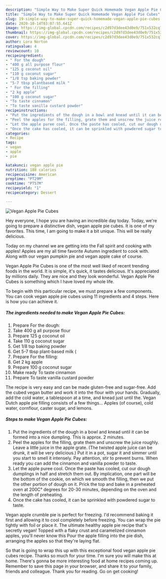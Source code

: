 ```yaml
---
description: "Simple Way to Make Super Quick Homemade Vegan Apple Pie Cubes"
title: "Simple Way to Make Super Quick Homemade Vegan Apple Pie Cubes"
slug: 19-simple-way-to-make-super-quick-homemade-vegan-apple-pie-cubes
date: 2020-10-14T03:07:55.641Z
image: https://img-global.cpcdn.com/recipes/c2d97d3dee43d0e9/751x532cq70/vegan-apple-pie-cubes-recipe-main-photo.jpg
thumbnail: https://img-global.cpcdn.com/recipes/c2d97d3dee43d0e9/751x532cq70/vegan-apple-pie-cubes-recipe-main-photo.jpg
cover: https://img-global.cpcdn.com/recipes/c2d97d3dee43d0e9/751x532cq70/vegan-apple-pie-cubes-recipe-main-photo.jpg
author: Lora Norton
ratingvalue: 4
reviewcount: 10
recipeingredient:
- " For the dough"
- "400 g all purpose flour"
- "125 g coconut oil"
- "110 g coconut sugar"
- "1/8 tsp baking powder"
- "5-7 tbsp plantbased milk "
- " For the filling"
- "2 kg apple"
- "100 g coconut sugar"
- "To taste cinnamon"
- "To taste vanilla custard powder"
recipeinstructions:
- "Put the ingredients of the dough in a bowl and knead until it can be formed into a nice dumpling. This is approx. 2 minutes."
- "Peel the apples for the filling, grate them and unscrew the juice roughly. Leave a little juice in the apple grate. (The twisted apple juice can be drunk, it will be very delicious.) Put it in a pot, sugar it and simmer until you start to smell it intensely. Pay attention, stir to prevent burns. When ready you can add the cinnamon and vanilla powder to taste."
- "Let the apple puree cool. Once the paste has cooled, cut our dough dumplings in half and stretch them out. By implication, one part will be the bottom of the cookie, on which we smooth the filling, then we put the other portion of dough on it. Prick the top and bake in a preheated oven at 200C° degrees for 20-30 minutes, depending on the oven and the length of preheating."
- "Once the cake has cooled, it can be sprinkled with powdered sugar to taste."
categories:
- Recipe
tags:
- vegan
- apple
- pie

katakunci: vegan apple pie 
nutrition: 188 calories
recipecuisine: American
preptime: "PT29M"
cooktime: "PT57M"
recipeyield: "1"
recipecategory: Dessert

---
```



![Vegan Apple Pie Cubes](https://img-global.cpcdn.com/recipes/c2d97d3dee43d0e9/751x532cq70/vegan-apple-pie-cubes-recipe-main-photo.jpg)

Hey everyone, I hope you are having an incredible day today. Today, we're going to prepare a distinctive dish, vegan apple pie cubes. It is one of my favorites. This time, I am going to make it a bit unique. This will be really delicious.

Today on my channel we are getting into the Fall spirit and cooking with apples! Apples are my all time favorite Autumn ingredient to cook with. Along with our vegan pumpkin pie and vegan apple cake of course.

Vegan Apple Pie Cubes is one of the most well liked of recent trending foods in the world. It is simple, it's quick, it tastes delicious. It's appreciated by millions daily. They are nice and they look wonderful. Vegan Apple Pie Cubes is something which I have loved my whole life.


To begin with this particular recipe, we must prepare a few components. You can cook vegan apple pie cubes using 11 ingredients and 4 steps. Here is how you can achieve it.

<!--inarticleads1-->

##### The ingredients needed to make Vegan Apple Pie Cubes:

1. Prepare  For the dough:
1. Take 400 g all purpose flour
1. Prepare 125 g coconut oil
1. Take 110 g coconut sugar
1. Get 1/8 tsp baking powder
1. Get 5-7 tbsp plant-based milk (
1. Prepare  For the filling:
1. Get 2 kg apple
1. Prepare 100 g coconut sugar
1. Make ready To taste cinnamon
1. Prepare To taste vanilla custard powder


The recipe is very easy and can be made gluten-free and sugar-free. Add the cubed vegan butter and work it into the flour with your hands. Gradually, add the cold water, a tablespoon at a time, and knead just until the. Vegan Dutch apple pie filling consists of a few things… Apples (of course), cold water, cornflour, caster sugar, and lemons. 

<!--inarticleads2-->

##### Steps to make Vegan Apple Pie Cubes:

1. Put the ingredients of the dough in a bowl and knead until it can be formed into a nice dumpling. This is approx. 2 minutes.
1. Peel the apples for the filling, grate them and unscrew the juice roughly. Leave a little juice in the apple grate. (The twisted apple juice can be drunk, it will be very delicious.) Put it in a pot, sugar it and simmer until you start to smell it intensely. Pay attention, stir to prevent burns. When ready you can add the cinnamon and vanilla powder to taste.
1. Let the apple puree cool. Once the paste has cooled, cut our dough dumplings in half and stretch them out. By implication, one part will be the bottom of the cookie, on which we smooth the filling, then we put the other portion of dough on it. Prick the top and bake in a preheated oven at 200C° degrees for 20-30 minutes, depending on the oven and the length of preheating.
1. Once the cake has cooled, it can be sprinkled with powdered sugar to taste.


Vegan apple crumble pie is perfect for freezing. I&#39;d recommend baking it first and allowing it to cool completely before freezing. You can wrap the pie tightly with foil or place it. The ultimate healthy apple pie recipe that&#39;s secretly vegan! Topped with a flaky crust and caramelized cinnamon apples, you&#39;ll never know this Pour the apple filling into the pie dish, arranging the apples so that they&#39;re laying flat. 

So that is going to wrap this up with this exceptional food vegan apple pie cubes recipe. Thanks so much for your time. I'm sure you will make this at home. There's gonna be more interesting food at home recipes coming up. Remember to save this page in your browser, and share it to your family, friends and colleague. Thank you for reading. Go on get cooking!
